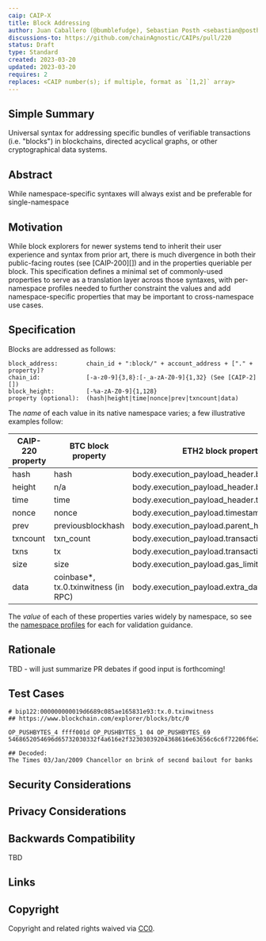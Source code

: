 ```yaml
---
caip: CAIP-X
title: Block Addressing
author: Juan Caballero (@bumblefudge), Sebastian Posth <sebastian@posth.com>, and Antonio Antonino (@ntn-x2)
discussions-to: https://github.com/chainAgnostic/CAIPs/pull/220
status: Draft
type: Standard
created: 2023-03-20
updated: 2023-03-20
requires: 2
replaces: <CAIP number(s); if multiple, format as `[1,2]` array>
---
```


## Simple Summary
<!--"If you can't explain it simply, you don't understand it well enough." Provide a simplified and layman-accessible explanation of the CAIP.-->
Universal syntax for addressing specific bundles of verifiable transactions
(i.e. "blocks") in blockchains, directed acyclical graphs, or other
cryptographical data systems.

## Abstract
<!--A short (~200 word) description of the technical issue being addressed.-->
While namespace-specific syntaxes will always exist and be preferable for single-namespace 

## Motivation
<!--The motivation is critical for CAIP. It should clearly explain why the state of the art is inadequate to address the problem that the CAIP solves. CAIP submissions without sufficient motivation may be rejected outright.-->
While block explorers for newer systems tend to inherit their user experience
and syntax from prior art, there is much divergence in both their public-facing
routes (see [CAIP-200][]) and in the properties queriable per block. This
specification defines a minimal set of commonly-used properties to serve as a
translation layer across those syntaxes, with per-namespace profiles needed to
further constraint the values and add namespace-specific properties that may be
important to cross-namespace use cases.

## Specification
<!--The technical specification should describe the standard in detail. The specification should be detailed enough to allow competing, interoperable implementations. -->
Blocks are addressed as follows:

```
block_address:        chain_id + ":block/" + account_address + ["." + property]?
chain_id:             [-a-z0-9]{3,8}:[-_a-zA-Z0-9]{1,32} (See [CAIP-2][])
block_height:         [-%a-zA-Z0-9]{1,128}
property (optional):  (hash|height|time|nonce|prev|txncount|data)
```

The *name* of each value in its native namespace varies; a few illustrative
examples follow:

|CAIP-220 property|BTC block property|ETH2 block property|
|---|---|---|
|hash|hash|body.execution_payload_header.block_hash|
|height|n/a|body.execution_payload_header.block_number|
|time|time|body.execution_payload_header.timestamp|
|nonce|nonce|body.execution_payload.timestamp.prev_randao|
|prev|previousblockhash|body.execution_payload.parent_hash|
|txncount|txn_count|body.execution_payload.transactions.length*|
|txns|tx|body.execution_payload.transactions|
|size|size|body.execution_payload.gas_limit|
|data|coinbase*, tx.0.txinwitness (in RPC)|body.execution_payload.extra_data|

The *value* of each of these properties varies widely by namespace, so see the
[namespace profiles][namespaces] for each for validation guidance.

## Rationale
<!--The rationale fleshes out the specification by describing what motivated the design and why particular design decisions were made. It should describe alternate designs that were considered and related work, e.g. how the feature is supported in other languages. The rationale may also provide evidence of consensus within the community, and should discuss important objections or concerns raised during discussion.-->
TBD - will just summarize PR debates if good input is forthcoming!

## Test Cases
<!--Please add diverse test cases here if applicable. Any normative definition of an interface requires test cases to be implementable. -->

```
# bip122:000000000019d6689c085ae165831e93:tx.0.txinwitness
## https://www.blockchain.com/explorer/blocks/btc/0

OP_PUSHBYTES_4 ffff001d OP_PUSHBYTES_1 04 OP_PUSHBYTES_69 5468652054696d65732030332f4a616e2f32303039204368616e63656c6c6f72206f6e206272696e6b206f66207365636f6e64206261696c6f757420666f722062616e6b73

## Decoded:
The Times 03/Jan/2009 Chancellor on brink of second bailout for banks
```


## Security Considerations
<!--Please add an explicit list of intra-actor assumptions and known risk factors if applicable. Any normative definition of an interface requires these to be implementable; assumptions and risks should be at both individual interaction/use-case scale and systemically, should the interface specified gain ecosystem-namespace adoption. -->

## Privacy Considerations
<!--Please add an explicit list of intra-actor assumptions and known risk factors if applicable. Any normative definition of an interface requires these to be implementable; assumptions and risks should be at both individual interaction/use-case scale and systemically, should the interface specified gain ecosystem-namespace adoption. -->

## Backwards Compatibility
<!--All CAIPs that introduce backwards incompatibilities must include a section describing these incompatibilities and their severity. The CAIP must explain how the author proposes to deal with these incompatibilities. CAIP submissions without a sufficient backwards compatibility treatise may be rejected outright.-->
TBD

## Links
<!--Links to external resources that help understanding the CAIP better. This can e.g. be links to existing implementations.-->

[namespaces]: https://namespaces.chainagnostic.org/

## Copyright
Copyright and related rights waived via [CC0](../LICENSE).
